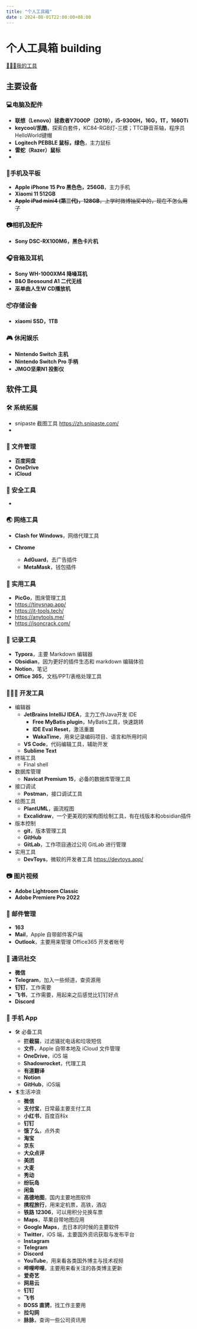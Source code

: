 ```yaml
---
title: "个人工具箱"
date : 2024-08-01T22:00:00+08:00
---
```




# 个人工具箱 building

[👨🏻‍💻我的工具](https://tools.voidmu.com/)

## 主要设备

###  💻电脑及配件

- **联想（Lenovo）拯救者Y7000P（2019），i5-9300H，16G，1T，1660Ti**
- **keycool/凯酷**，探索白套件，KC84-RGB灯-三模；TTC静音茶轴，程序员HelloWorld键帽
- **Logitech PEBBLE 鼠标，绿色**，主力鼠标
- **雷蛇（Razer）鼠标**
- 

### 📱手机及平板

- **Apple iPhone 15 Pro 黑色色，256GB**，主力手机
- **Xiaomi 11 512GB**
- ~~**Apple iPad mini4 (第三代)，128GB**，上学时微博抽奖中的，现在不怎么用了~~

### 📷相机及配件

- **Sony DSC-RX100M6，黑色卡片机**

### 🎧音箱及耳机

- **Sony WH-1000XM4  降噪耳机**
- **B&O Beosound A1 二代无线**
- **巫单曲人生W CD播放机**

### 📦​存储设备

- **xiaomi SSD，1TB**

### 🎮 休闲娱乐

- **Nintendo Switch 主机**
- **Nintendo Switch Pro 手柄**
- **JMGO坚果N1 投影仪**

## 软件工具

### 🛠 系统拓展

-  snipaste 截图工具 https://zh.snipaste.com/
-  

### 📁 文件管理

- **百度网盘**
- **OneDrive**
- **iCloud**

### 🔐 安全工具

- 

### 🌏 网络工具

- **Clash for Windows**，网络代理工具

- **Chrome**

  - **AdGuard**，去广告插件
  - **MetaMask**，钱包插件

  

### 🧰 实用工具

- **PicGo**，图床管理工具
- https://tinysnap.app/
- https://it-tools.tech/
- https://anytools.me/
- https://jsoncrack.com/

### 📝 记录工具

- **Typora**，主要 Markdown 编辑器
- **Obsidian**，因为更好的插件生态和 markdown 编辑体验
- **Notion**，笔记
- **Office 365**，文档/PPT/表格处理工具

### 👨🏻‍💻 开发工具

- 编辑器
  - **JetBrains IntelliJ IDEA**，主力工作Java开发 IDE
    - **Free MyBatis plugin**，MyBatis工具，快速跳转
    - **IDE Eval Reset**，激活重置
    - **WakaTime**，用来记录编码项目、语言和所用时间
  - **VS Code**，代码编辑工具，辅助开发
  - **Sublime Text**
- 终端工具
  - Final shell
- 数据库管理
  - **Navicat Premium 15**，必备的数据库管理工具
- 接口调试
  - **Postman**，接口调试工具
- 绘图工具
  - **PlantUML**，画流程图
  - **Excalidraw**，一个更美观的架构图绘制工具，有在线版本和obsidian插件
- 版本控制
  - **git**，版本管理工具
  - **GitHub**
  - **GitLab**，工作项目通过公司 GitLab 进行管理
- 实用工具
  - **DevToys**，微软的开发者工具 https://devtoys.app/

### 📷 图片视频

- **Adobe Lightroom Classic**
- **Adobe Premiere Pro 2022**

### 📮 邮件管理

- **163**
- **Mail**，Apple 自带邮件客户端
- **Outlook**，主要用来管理 Office365 开发者帐号

### 💬 通讯社交

- **微信**
- **Telegram**，加入一些频道，查资源用
- **钉钉**，工作需要
- **飞书**，工作需要，用起来之后感觉比钉钉好点
- **Discord**

### 📲 手机 App

- 🛠 必备工具
  - **拦截猫**，过滤骚扰电话和垃圾短信
  - **文件**，Apple 自带本地及 iCloud 文件管理
  - **OneDrive**，iOS 端
  - **Shadowrocket**，代理工具
  - **有道翻译**
  - **Notion**
  - **GitHub**，iOS端
- 🏄‍生活冲浪
  - **微信**
  - **支付宝**，日常最主要支付工具
  - **小红书**，百度百科x
  - **钉钉**
  - **饿了么**，点外卖
  - **淘宝**
  - **京东**
  - **大众点评**
  - **美团**
  - **大麦**
  - **秀动**
  - **纷玩岛**
  - **闲鱼**
  - **高德地图**，国内主要地图软件
  - **携程旅行**，用来定机票，高铁，酒店
  - **铁路 12306**，可以用积分兑换车票
  - **Maps**，苹果自带地图应用
  - **Google Maps**，去日本的时候的主要软件
  - **Twitter**，iOS 端，主要国外资讯获取与发布平台
  - **Instagram**
  - **Telegram**
  - **Discord**
  - **YouTube**，用来看各类国外博主与技术视频
  - **哔哩哔哩**，主要用来看关注的各类博主更新
  - **爱奇艺**
  - **网易云**
  - **钉钉**
  - **飞书**
  - **BOSS 直骋**，找工作主要用
  - **拉勾网**
  - **脉脉**，查询一些公司资讯用
